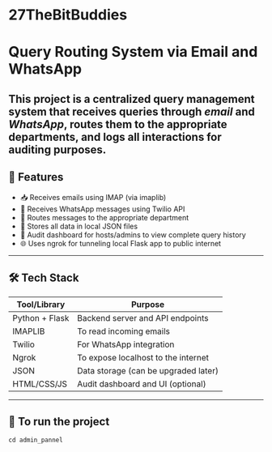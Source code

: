 # 27TheBitBuddies

# Query Routing System via Email and WhatsApp

This project is a centralized query management system that receives queries through *email* and *WhatsApp*, routes them to the appropriate departments, and logs all interactions for auditing purposes.
---
## 🚀 Features
- 📥 Receives emails using IMAP (via imaplib)
- 💬 Receives WhatsApp messages using Twilio API
- 📨 Routes messages to the appropriate department
- 📁 Stores all data in local JSON files
- 🧾 Audit dashboard for hosts/admins to view complete query history
- 🌐 Uses ngrok for tunneling local Flask app to public internet
---
## 🛠 Tech Stack

| Tool/Library   | Purpose                                 |
|----------------|-----------------------------------------|
| Python + Flask | Backend server and API endpoints        |
| IMAPLIB        | To read incoming emails                 |
| Twilio         | For WhatsApp integration                |
| Ngrok          | To expose localhost to the internet     |
| JSON           | Data storage (can be upgraded later)    |
| HTML/CSS/JS    | Audit dashboard and UI (optional)       |

---
## 🚀 To run the project 
`cd admin_pannel`
